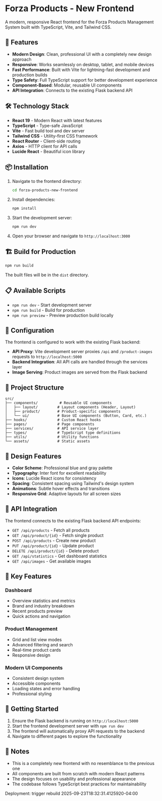 # Forza Products - New Frontend

A modern, responsive React frontend for the Forza Products Management System built with TypeScript, Vite, and Tailwind CSS.

## 🚀 Features

- **Modern Design**: Clean, professional UI with a completely new design approach
- **Responsive**: Works seamlessly on desktop, tablet, and mobile devices
- **Fast Performance**: Built with Vite for lightning-fast development and production builds
- **Type Safety**: Full TypeScript support for better development experience
- **Component-Based**: Modular, reusable UI components
- **API Integration**: Connects to the existing Flask backend API

## 🛠 Technology Stack

- **React 19** - Modern React with latest features
- **TypeScript** - Type-safe JavaScript
- **Vite** - Fast build tool and dev server
- **Tailwind CSS** - Utility-first CSS framework
- **React Router** - Client-side routing
- **Axios** - HTTP client for API calls
- **Lucide React** - Beautiful icon library

## 📦 Installation

1. Navigate to the frontend directory:
   ```bash
   cd forza-products-new-frontend
   ```

2. Install dependencies:
   ```bash
   npm install
   ```

3. Start the development server:
   ```bash
   npm run dev
   ```

4. Open your browser and navigate to `http://localhost:3000`

## 🏗 Build for Production

```bash
npm run build
```

The built files will be in the `dist` directory.

## 📋 Available Scripts

- `npm run dev` - Start development server
- `npm run build` - Build for production
- `npm run preview` - Preview production build locally

## 🔧 Configuration

The frontend is configured to work with the existing Flask backend:

- **API Proxy**: Vite development server proxies `/api` and `/product-images` requests to `http://localhost:5000`
- **Backend Integration**: All API calls are handled through the services layer
- **Image Serving**: Product images are served from the Flask backend

## 📁 Project Structure

```
src/
├── components/          # Reusable UI components
│   ├── layout/         # Layout components (Header, Layout)
│   ├── product/        # Product-specific components
│   └── ui/             # Base UI components (Button, Card, etc.)
├── hooks/              # Custom React hooks
├── pages/              # Page components
├── services/           # API service layer
├── types/              # TypeScript type definitions
├── utils/              # Utility functions
└── assets/             # Static assets
```

## 🎨 Design Features

- **Color Scheme**: Professional blue and gray palette
- **Typography**: Inter font for excellent readability
- **Icons**: Lucide React icons for consistency
- **Spacing**: Consistent spacing using Tailwind's design system
- **Animations**: Subtle hover effects and transitions
- **Responsive Grid**: Adaptive layouts for all screen sizes

## 🔌 API Integration

The frontend connects to the existing Flask backend API endpoints:

- `GET /api/products` - Fetch all products
- `GET /api/product/{id}` - Fetch single product
- `POST /api/products` - Create new product
- `PUT /api/product/{id}` - Update product
- `DELETE /api/product/{id}` - Delete product
- `GET /api/statistics` - Get dashboard statistics
- `GET /api/images` - Get available images

## 🌟 Key Features

### Dashboard
- Overview statistics and metrics
- Brand and industry breakdown
- Recent products preview
- Quick actions and navigation

### Product Management
- Grid and list view modes
- Advanced filtering and search
- Real-time product cards
- Responsive design

### Modern UI Components
- Consistent design system
- Accessible components
- Loading states and error handling
- Professional styling

## 🚀 Getting Started

1. Ensure the Flask backend is running on `http://localhost:5000`
2. Start the frontend development server with `npm run dev`
3. The frontend will automatically proxy API requests to the backend
4. Navigate to different pages to explore the functionality

## 📝 Notes

- This is a completely new frontend with no resemblance to the previous one
- All components are built from scratch with modern React patterns
- The design focuses on usability and professional appearance
- The codebase follows TypeScript best practices for maintainability

Deployment: trigger rebuild 2025-09-23T18:32:31.4125920-04:00
